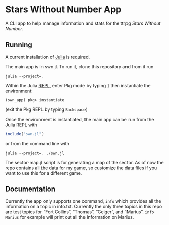 # Stars Without Number App

A CLI app to help manage information and stats for the ttrpg *Stars Without Number*.

## Running

A current installation of [Julia](https://julialang.org/) is required.

The main app is in swn.jl. To run it, clone this repository and from it run

```
julia --project=.
```

Within the Julia [REPL](https://docs.julialang.org/en/v1/stdlib/REPL/), enter Pkg mode by typing `]` then instantiate the environment:

```
(swn_app) pkg> instantiate
```

(exit the Pkg REPL by typing `Backspace`)

Once the environment is instantiated, the main app can be run from the Julia REPL with

```julia
include("swn.jl")
```

or from the command line with

```
julia --project=. ./swn.jl
```

The sector-map.jl script is for generating a map of the sector. As of now the repo contains all the data for my game, so customize the data files if you want to use this for a different game.

## Documentation

Currently the app only supports one command, `info` which provides all the information on a topic in info.txt. Currently the only three topics in this repo are test topics for “Fort Collins”, “Thomas”, “Geiger”, and “Marius”. `info Marius` for example will print out all the information on Marius.